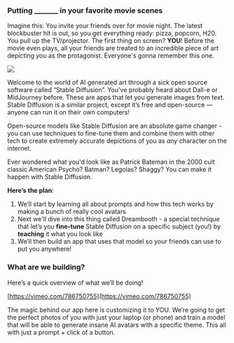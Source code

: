 ### Putting _______ in your favorite movie scenes

Imagine this: You invite your friends over for movie night. The latest blockbuster hit is out, so you get everything ready: pizza, popcorn, H20. You pull up the TV/projector. The first thing on screen? **YOU**! Before the movie even plays, all your friends are treated to an incredible piece of art depicting *you* as the protagonist. Everyone's gonna remember this one. 

![](https://hackmd.io/_uploads/rJ1EHa4qi.png)

Welcome to the world of AI generated art through a sick open source software called “Stable Diffusion”. You’ve probably heard about Dall-e or MidJourney before. These are apps that let you generate images from text. Stable Diffusion is a similar project, except it’s free and open-source — anyone can run it on their own computers!

Open-source models like Stable Diffusion are an absolute game changer - you can use techniques to fine-tune them and combine them with other tech to create extremely accurate depictions of you as *any* character on the internet.

Ever wondered what you'd look like as Patrick Bateman in the 2000 cult classic American Psycho? Batman? Legolas? Shaggy? You can make it happen with Stable Diffusion.

**Here’s the plan**: 

1. We’ll start by learning all about prompts and how this tech works by making a bunch of really cool avatars
2. Next we'll dive into this thing called Dreambooth - a special technique that let’s you **fine-tune** Stable Diffusion on a specific subject (you!) by **teaching** it what you look like
3. We’ll then build an app that uses that model so your friends can use to put you anywhere!

### What are we building?

Here’s a quick overview of what we’ll be doing!

[https://vimeo.com/786750755](https://vimeo.com/786750755)

The magic behind our app here is customizing it to YOU. We’re going to get the perfect photos of you with just your laptop (or phone) and train a model that will be able to generate insane AI avatars with a specific theme. This all with just a prompt + click of a button.